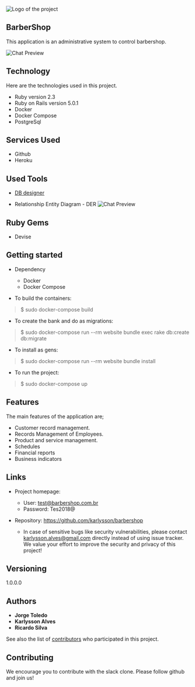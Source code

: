 
![Logo of the project](https://raw.githubusercontent.com/karlysson/barbershop/master/doc/logo.png)


## BarberShop 
This application is an administrative system to control barbershop.

![Chat Preview](https://raw.githubusercontent.com/karlysson/barbershop/master/app/assets/images/screen.png)

## Technology 

Here are the technologies used in this project.

* Ruby version  2.3
* Ruby on Rails version 5.0.1
* Docker 
* Docker Compose
* PostgreSql

## Services Used

* Github
* Heroku

## Used Tools

* [DB designer](https://www.dbdesigner.net/)

* Relationship Entity Diagram - DER
![Chat Preview](https://raw.githubusercontent.com/karlysson/barbershop/master/doc/DER.png)

## Ruby Gems

* Devise


## Getting started

* Dependency
  - Docker
  - Docker Compose

* To build the containers:
>    $ sudo docker-compose build

* To create the bank and do as migrations:
>    $ sudo docker-compose run --rm website bundle exec rake db:create db:migrate

* To install as gens:
>    $ sudo docker-compose run --rm website bundle install

* To run the project:
>    $ sudo docker-compose up


## Features

The main features of the application are;

* Customer record management.
* Records Management of Employees.
* Product and service management.
* Schedules
* Financial reports
* Business indicators


## Links

- Project homepage: 
  - User: test@barbershop.com.br
  - Password: Tes2018@

- Repository: https://github.com/karlysson/barbershop
  - In case of sensitive bugs like security vulnerabilities, please contact
    karlysson.alves@gmail.com directly instead of using issue tracker. We value your effort
    to improve the security and privacy of this project!

## Versioning

1.0.0.0


## Authors

* **Jorge Toledo** 
* **Karlysson Alves** 
* **Ricardo Silva** 


See also the list of [contributors](https://github.com/karlysson/barbershop/graphs/contributors) who participated in this project.


## Contributing

We encourage you to contribute with the slack clone. Please follow github and join us!
